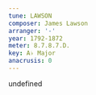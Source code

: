 ```yaml
---
tune: LAWSON
composer: James Lawson
arranger: '-'
year: 1792-1872
meter: 8.7.8.7.D.
key: A♭ Major
anacrusis: 0
---
```

undefined